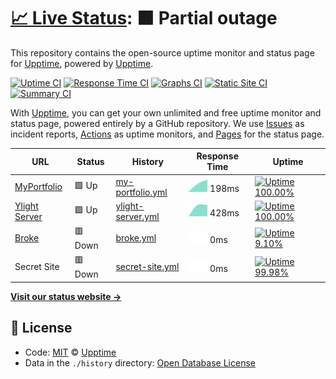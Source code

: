 # [📈 Live Status](https://demo.upptime.js.org): <!--live status--> **🟧 Partial outage**

This repository contains the open-source uptime monitor and status page for [Upptime](https://upptime.js.org), powered by [Upptime](https://github.com/upptime/upptime).

[![Uptime CI](https://github.com/koj-co/upptime/workflows/Uptime%20CI/badge.svg)](https://github.com/koj-co/upptime/actions?query=workflow%3A%22Uptime+CI%22)
[![Response Time CI](https://github.com/koj-co/upptime/workflows/Response%20Time%20CI/badge.svg)](https://github.com/koj-co/upptime/actions?query=workflow%3A%22Response+Time+CI%22)
[![Graphs CI](https://github.com/koj-co/upptime/workflows/Graphs%20CI/badge.svg)](https://github.com/koj-co/upptime/actions?query=workflow%3A%22Graphs+CI%22)
[![Static Site CI](https://github.com/koj-co/upptime/workflows/Static%20Site%20CI/badge.svg)](https://github.com/koj-co/upptime/actions?query=workflow%3A%22Static+Site+CI%22)
[![Summary CI](https://github.com/koj-co/upptime/workflows/Summary%20CI/badge.svg)](https://github.com/koj-co/upptime/actions?query=workflow%3A%22Summary+CI%22)

With [Upptime](https://upptime.js.org), you can get your own unlimited and free uptime monitor and status page, powered entirely by a GitHub repository. We use [Issues](https://github.com/upptime/upptime/issues) as incident reports, [Actions](https://github.com/upptime/upptime/actions) as uptime monitors, and [Pages](https://demo.upptime.js.org) for the status page.

<!--start: status pages-->
<!-- This summary is generated by Upptime (https://github.com/upptime/upptime) -->
<!-- Do not edit this manually, your changes will be overwritten -->

| URL                                        | Status  | History                                                                                              | Response Time                                                                      | Uptime                                                                                                                                                                                                                   |
| ------------------------------------------ | ------- | ---------------------------------------------------------------------------------------------------- | ---------------------------------------------------------------------------------- | ------------------------------------------------------------------------------------------------------------------------------------------------------------------------------------------------------------------------ |
| [MyPortfolio](https://creativeshi.com)     | 🟩 Up   | [my-portfolio.yml](https://github.com/ShivamJoker/Monitor/commits/master/history/my-portfolio.yml)   | <img alt="Response time graph" src="./graphs/my-portfolio.png" height="20"> 198ms  | [![Uptime 100.00%](https://img.shields.io/endpoint?url=https%3A%2F%2Fraw.githubusercontent.com%2FShivamJoker%2FMonitor%2Fmaster%2Fapi%2Fmy-portfolio%2Fuptime.json)](https://demo.upptime.js.org/history/my-portfolio)   |
| [Ylight Server](https://server.ylight.xyz) | 🟩 Up   | [ylight-server.yml](https://github.com/ShivamJoker/Monitor/commits/master/history/ylight-server.yml) | <img alt="Response time graph" src="./graphs/ylight-server.png" height="20"> 428ms | [![Uptime 100.00%](https://img.shields.io/endpoint?url=https%3A%2F%2Fraw.githubusercontent.com%2FShivamJoker%2FMonitor%2Fmaster%2Fapi%2Fylight-server%2Fuptime.json)](https://demo.upptime.js.org/history/ylight-server) |
| [Broke](https://hishivamm.com)             | 🟥 Down | [broke.yml](https://github.com/ShivamJoker/Monitor/commits/master/history/broke.yml)                 | <img alt="Response time graph" src="./graphs/broke.png" height="20"> 0ms           | [![Uptime 9.10%](https://img.shields.io/endpoint?url=https%3A%2F%2Fraw.githubusercontent.com%2FShivamJoker%2FMonitor%2Fmaster%2Fapi%2Fbroke%2Fuptime.json)](https://demo.upptime.js.org/history/broke)                   |
| Secret Site                                | 🟥 Down | [secret-site.yml](https://github.com/ShivamJoker/Monitor/commits/master/history/secret-site.yml)     | <img alt="Response time graph" src="./graphs/secret-site.png" height="20"> 0ms     | [![Uptime 99.98%](https://img.shields.io/endpoint?url=https%3A%2F%2Fraw.githubusercontent.com%2FShivamJoker%2FMonitor%2Fmaster%2Fapi%2Fsecret-site%2Fuptime.json)](https://demo.upptime.js.org/history/secret-site)      |

<!--end: status pages-->

[**Visit our status website →**](https://demo.upptime.js.org)

## 📄 License

- Code: [MIT](./LICENSE) © [Upptime](https://upptime.js.org)
- Data in the `./history` directory: [Open Database License](https://opendatacommons.org/licenses/odbl/1-0/)

